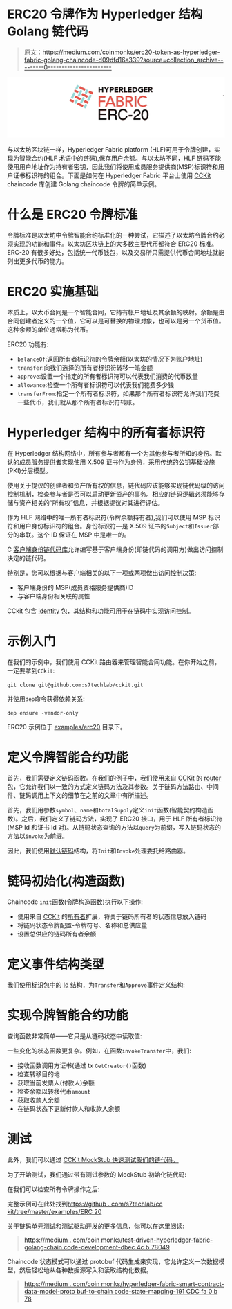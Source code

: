 # ERC20 令牌作为 Hyperledger 结构 Golang 链代码

> 原文：<https://medium.com/coinmonks/erc20-token-as-hyperledger-fabric-golang-chaincode-d09dfd16a339?source=collection_archive---------0----------------------->

![](img/f0e1237809517fceca5f9b6fc80268d1.png)

与以太坊区块链一样，Hyperledger Fabric platform (HLF)可用于令牌创建，实现为智能合约(HLF 术语中的链码),保存用户余额。与以太坊不同，HLF 链码不能使用用户地址作为持有者密钥，因此我们将使用成员服务提供商(MSP)标识符和用户证书标识符的组合。下面是如何在 Hyperledger Fabric 平台上使用 [CCKit](https://github.com/s7techlab/cckit) chaincode 库创建 Golang chaincode 令牌的简单示例。

# 什么是 ERC20 令牌标准

令牌标准是以太坊中令牌智能合约标准化的一种尝试，它描述了以太坊令牌合约必须实现的功能和事件。以太坊区块链上的大多数主要代币都符合 ERC20 标准。ERC-20 有很多好处，包括统一代币钱包，以及交易所只需提供代币合同地址就能列出更多代币的能力。

# ERC20 实施基础

本质上，以太币合同是一个智能合同，它持有帐户地址及其余额的映射。余额是由合同创建者定义的一个值，它可以是可替换的物理对象，也可以是另一个货币值。这种余额的单位通常称为代币。

ERC20 功能有:

*   `balanceOf`:返回所有者标识符的令牌余额(以太坊的情况下为账户地址)
*   `transfer`:向我们选择的所有者标识符转移一笔金额
*   `approve`:设置一个指定的所有者标识符可以代表我们消费的代币数量
*   `allowance`:检查一个所有者标识符可以代表我们花费多少钱
*   `transferFrom`:指定一个所有者标识符，如果那个所有者标识符允许我们花费一些代币，我们就从那个所有者标识符转账。

# Hyperledger 结构中的所有者标识符

在 Hyperledger 结构网络中，所有参与者都有一个为其他参与者所知的身份。默认的[成员服务提供者](https://hyperledger-fabric.readthedocs.io/en/release-1.3/msp.html)实现使用 X.509 证书作为身份，采用传统的公钥基础设施(PKI)分层模型。

使用关于提议的创建者和资产所有权的信息，链代码应该能够实现链代码级的访问控制机制，检查参与者是否可以启动更新资产的事务。相应的链码逻辑必须能够存储与资产相关的“所有权”信息，并根据提议对其进行评估。

作为 HLF 网络中的唯一所有者标识符(令牌余额持有者),我们可以使用 MSP 标识符和用户身份标识符的组合。身份标识符—是 X.509 证书的`Subject`和`Issuer`部分的串联。这个 ID 保证在 MSP 中是唯一的。

C [客户端身份链代码库](https://github.com/hyperledger/fabric/tree/master/core/chaincode/lib/cid)允许编写基于客户端身份(即链代码的调用方)做出访问控制决定的链代码。

特别是，您可以根据与客户端相关的以下一项或两项做出访问控制决策:

*   客户端身份的 MSP(成员资格服务提供商)ID
*   与客户端身份相关联的属性

CCkit 包含 [identity](https://github.com/s7techlab/cckit/tree/master/identity) 包，其结构和功能可用于在链码中实现访问控制。

# 示例入门

在我们的示例中，我们使用 CCKit 路由器来管理智能合同功能。在你开始之前，一定要拿到`CCkit`:

`git clone git@github.com:s7techlab/cckit.git`

并使用`dep`命令获得依赖关系:

`dep ensure -vendor-only`

ERC20 示例位于 [examples/erc20](https://github.com/s7techlab/cckit/tree/master/examples/erc20) 目录下。

# 定义令牌智能合约功能

首先，我们需要定义链码函数。在我们的例子中，我们使用来自 [CCKit](https://github.com/s7techlab/cckit/) 的 [router](https://github.com/s7techlab/cckit/tree/master/router) 包，它允许我们以一致的方式定义链码方法及其参数。关于链码方法路由、中间件、链码调用上下文的细节在之前的文章中有所描述。

首先，我们用参数`symbol`、`name`和`totalSupply`定义`init`函数(智能契约构造函数)。之后，我们定义了链码方法，实现了 ERC20 接口，用于 HLF 所有者标识符(MSP Id 和证书 Id 对)。从链码状态查询的方法以`query`为前缀，写入链码状态的方法以`invoke`为前缀。

因此，我们使用[默认链码](https://github.com/s7techlab/cckit/blob/master/router/chaincode.go)结构，将`Init`和`Invoke`处理委托给路由器。

# 链码初始化(构造函数)

Chaincode `init`函数(令牌构造函数)执行以下操作:

*   使用来自 [CCKit](https://github.com/s7techlab/cckit/) 的[所有者](https://github.com/s7techlab/cckit/tree/master/extensions/owner)扩展，将关于链码所有者的状态信息放入链码
*   将链码状态令牌配置-令牌符号、名称和总供应量
*   设置总供应的链码所有者余额

# 定义事件结构类型

我们使用[标识](https://github.com/s7techlab/cckit/tree/master/identity)包中的 [Id](https://github.com/s7techlab/cckit/blob/master/identity/entry.go) 结构，为`Transfer`和`Approve`事件定义结构:

# 实现令牌智能合约功能

查询函数非常简单——它只是从链码状态中读取值:

一些变化的状态函数更复杂。例如，在函数`invokeTransfer`中，我们:

*   接收函数调用方证书(通过 tx `GetCreator()`函数)
*   检查转移目的地
*   获取当前发票人(付款人)余额
*   检查余额以转移代币`amount`
*   获取收款人余额
*   在链码状态下更新付款人和收款人余额

# 测试

此外，我们可以通过 [CCKit MockStub 快速测试我们的链代码。](https://github.com/s7techlab/cckit/tree/master/testing)

为了开始测试，我们通过带有测试参数的 MockStub 初始化链代码:

在我们可以检查所有令牌操作之后:

完整示例可在此处找到[https://github . com/s7techlab/cc kit/tree/master/examples/ERC 20](https://github.com/s7techlab/cckit/tree/master/examples/erc20)

关于链码单元测试和测试驱动开发的更多信息，你可以在这里阅读:

> [https://medium . com/coin monks/test-driven-hyperledger-fabric-golang-chain code-development-dbec 4c b 78049](/coinmonks/test-driven-hyperledger-fabric-golang-chaincode-development-dbec4cb78049)

Chaincode 状态模式可以通过 protobuf 代码生成来实现，它允许定义一次数据模型，然后轻松地从各种数据源写入和读取结构化数据。

> [https://medium . com/coin monks/hyperledger-fabric-smart-contract-data-model-proto buf-to-chain code-state-mapping-191 CDC fa 0 b 78](/coinmonks/hyperledger-fabric-smart-contract-data-model-protobuf-to-chaincode-state-mapping-191cdcfa0b78)